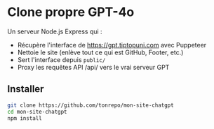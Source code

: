 # Clone propre GPT-4o

Un serveur Node.js Express qui :

- Récupère l'interface de https://gpt.tiptopuni.com avec Puppeteer
- Nettoie le site (enlève tout ce qui est GitHub, Footer, etc.)
- Sert l'interface depuis `public/`
- Proxy les requêtes API /api/ vers le vrai serveur GPT

## Installer

```bash
git clone https://github.com/tonrepo/mon-site-chatgpt
cd mon-site-chatgpt
npm install
